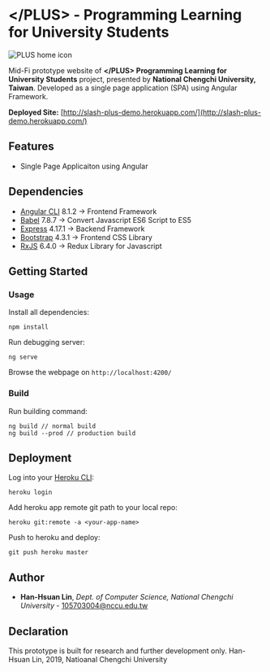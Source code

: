 # \</PLUS> - Programming Learning for University Students
![PLUS home icon](https://i.imgur.com/1m8yA0o.png)

Mid-Fi prototype website of **\</PLUS> Programming Learning for University Students** project, presented by **National Chengchi University, Taiwan**. Developed as a single page application (SPA) using Angular Framework.

**Deployed Site:**
[http://slash-plus-demo.herokuapp.com/](http://slash-plus-demo.herokuapp.com/)

## Features
* Single Page Applicaiton using Angular

## Dependencies
* [Angular CLI](https://github.com/angular/angular-cli) 8.1.2 -> Frontend Framework
* [Babel](https://babeljs.io) 7.8.7 -> Convert Javascript ES6 Script to ES5
* [Express](https://expressjs.com) 4.17.1 -> Backend Framework
* [Bootstrap](https://getbootstrap.com) 4.3.1 -> Frontend CSS Library
* [RxJS](https://rxjs.dev) 6.4.0 -> Redux Library for Javascript

## Getting Started
### Usage
Install all dependencies:
```
npm install
```
Run debugging server:
```
ng serve
```
Browse the webpage on `http://localhost:4200/`

### Build

Run building command:
```
ng build // normal build
ng build --prod // production build
```

## Deployment
Log into your [Heroku CLI](https://devcenter.heroku.com/articles/heroku-cli):
```
heroku login
```
Add heroku app remote git path to your local repo:
```
heroku git:remote -a <your-app-name>
```
Push to heroku and deploy:
```
git push heroku master
```

## Author
* **Han-Hsuan Lin**, *Dept. of Computer Science, National Chengchi University* - [105703004@nccu.edu.tw](mailto:105703004@nccu.edu.tw)

## Declaration
This prototype is built for research and further development only.
Han-Hsuan Lin, 2019, Natioanal Chengchi University